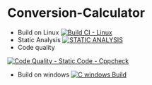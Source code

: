 # Conversion-Calculator

* Build on Linux
[![Build CI - Linux](https://github.com/Rishi5254/M1_Currency-Converter/actions/workflows/c-cpp.yml/badge.svg)](https://github.com/Rishi5254/M1_Currency-Converter/actions/workflows/c-cpp.yml)
* Static Analysis 
[![STATIC ANALYSIS](https://github.com/Rishi5254/M1_Currency-Converter/actions/workflows/cppcheck.yml/badge.svg)](https://github.com/Rishi5254/M1_Currency-Converter/actions/workflows/cppcheck.yml)
* Code quality 

[![Code Quality - Static Code - Cppcheck](https://github.com/Rishi5254/M1_Currency-Converter/actions/workflows/code-quality.yml/badge.svg)](https://github.com/Rishi5254/M1_Currency-Converter/actions/workflows/code-quality.yml)

* Build on windows [![C windows Build](https://github.com/Rishi5254/M1_Currency-Converter/actions/workflows/windows-build.yml/badge.svg)](https://github.com/Rishi5254/M1_Currency-Converter/actions/workflows/windows-build.yml)
